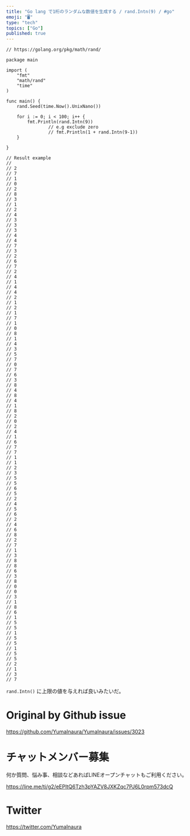 ```yaml
---
title: "Go lang で1桁のランダムな数値を生成する / rand.Intn(9) / #go"
emoji: "🖥"
type: "tech"
topics: ["Go"]
published: true
---
```


```golang
// https://golang.org/pkg/math/rand/

package main

import (
	"fmt"
	"math/rand"
	"time"
)

func main() {
	rand.Seed(time.Now().UnixNano())

	for i := 0; i < 100; i++ {
		fmt.Println(rand.Intn(9))
                // e.g exclude zero
                // fmt.Println(1 + rand.Intn(9-1))
	}

}

// Result example
//
// 2
// 7
// 1
// 0
// 2
// 8
// 3
// 1
// 2
// 4
// 3
// 3
// 3
// 4
// 4
// 7
// 3
// 2
// 6
// 7
// 2
// 4
// 1
// 4
// 4
// 2
// 1
// 2
// 1
// 7
// 1
// 0
// 8
// 1
// 4
// 3
// 5
// 7
// 0
// 7
// 6
// 3
// 8
// 4
// 8
// 4
// 1
// 8
// 2
// 0
// 2
// 4
// 1
// 6
// 7
// 7
// 1
// 1
// 2
// 3
// 5
// 5
// 6
// 5
// 2
// 4
// 5
// 6
// 2
// 4
// 6
// 8
// 2
// 7
// 1
// 3
// 8
// 8
// 6
// 3
// 8
// 0
// 0
// 3
// 1
// 8
// 6
// 1
// 5
// 5
// 1
// 5
// 5
// 1
// 5
// 5
// 2
// 1
// 3
// 7

```

`rand.Intn()` に上限の値を与えれば良いみたいだ。



# Original by Github issue

https://github.com/YumaInaura/YumaInaura/issues/3023








<!-- Update From Qiita API -->

# チャットメンバー募集


何か質問、悩み事、相談などあればLINEオープンチャットもご利用ください。

https://line.me/ti/g2/eEPltQ6Tzh3pYAZV8JXKZqc7PJ6L0rpm573dcQ





# Twitter


https://twitter.com/YumaInaura


<!-- Update From Qiita API -->


